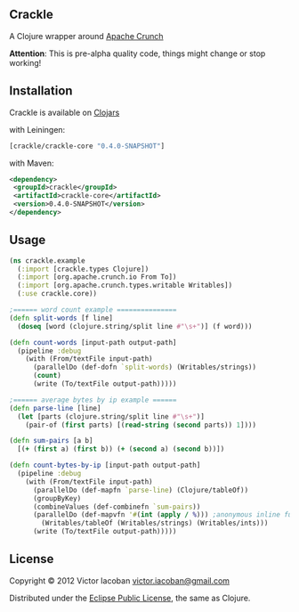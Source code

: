 ## Crackle

A Clojure wrapper around [Apache Crunch](http://incubator.apache.org/crunch/)

**Attention**: This is pre-alpha quality code, things might change or stop working!


## Installation

Crackle is available on [Clojars](https://clojars.org/)

with Leiningen:

```clj
[crackle/crackle-core "0.4.0-SNAPSHOT"]
```

with Maven:

```xml
<dependency>
 <groupId>crackle</groupId>
 <artifactId>crackle-core</artifactId>
 <version>0.4.0-SNAPSHOT</version>
</dependency>
```

## Usage

```clj
(ns crackle.example
  (:import [crackle.types Clojure])
  (:import [org.apache.crunch.io From To])
  (:import [org.apache.crunch.types.writable Writables])
  (:use crackle.core))

;====== word count example ===============
(defn split-words [f line]
  (doseq [word (clojure.string/split line #"\s+")] (f word)))

(defn count-words [input-path output-path]
  (pipeline :debug
    (with (From/textFile input-path)
      (parallelDo (def-dofn `split-words) (Writables/strings))
      (count)
      (write (To/textFile output-path)))))

;====== average bytes by ip example ======
(defn parse-line [line]
  (let [parts (clojure.string/split line #"\s+")]
    (pair-of (first parts) [(read-string (second parts)) 1])))

(defn sum-pairs [a b]
  [(+ (first a) (first b)) (+ (second a) (second b))])

(defn count-bytes-by-ip [input-path output-path]
  (pipeline :debug
    (with (From/textFile input-path)
      (parallelDo (def-mapfn `parse-line) (Clojure/tableOf))
      (groupByKey)
      (combineValues (def-combinefn `sum-pairs))
      (parallelDo (def-mapvfn '#(int (apply / %))) ;anonymous inline function!
        (Writables/tableOf (Writables/strings) (Writables/ints)))
      (write (To/textFile output-path)))))

```

## License

Copyright © 2012 Victor Iacoban <victor.iacoban@gmail.com>

Distributed under the [Eclipse Public License](http://www.eclipse.org/legal/epl-v10.html), the same as Clojure.
